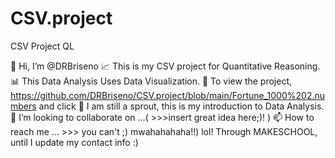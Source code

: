 # CSV.project
CSV Project QL


👋 Hi, I’m @DRBriseno
📈 This is my CSV project for Quantitative Reasoning.
📊 This Data Analysis Uses Data Visualization.
👀 To view the project,    https://github.com/DRBriseno/CSV.project/blob/main/Fortune_1000%202.numbers  and click 
🌱 I am still a sprout, this is my introduction to Data Analysis.
💞️ I’m looking to collaborate on ...( >>>insert great idea here;)! )
📫 How to reach me ... >>> you can't ;) mwahahahaha!!) lol! Through MAKESCHOOL, until I update my contact info :)
